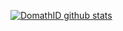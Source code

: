 [![ DomathID github stats](https://github-readme-stats.vercel.app/api?username=DomathID&show_icons=true&title_color=009999&icon_color=98B1E4&text_color=4B5F81)](https://wibu-tech.eu.org)

